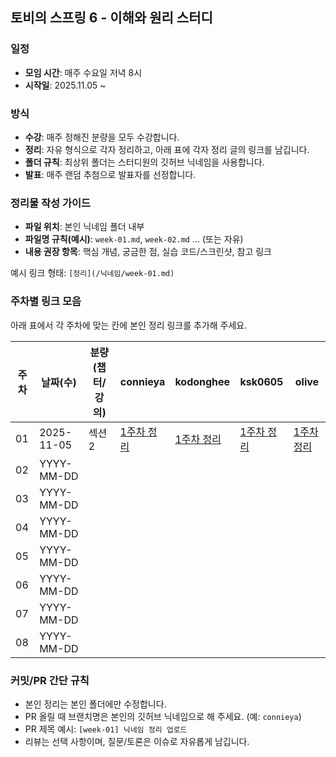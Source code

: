 ## 토비의 스프링 6 - 이해와 원리 스터디

### 일정

- **모임 시간**: 매주 수요일 저녁 8시
- **시작일**: 2025.11.05 ~

### 방식

- **수강**: 매주 정해진 분량을 모두 수강합니다.
- **정리**: 자유 형식으로 각자 정리하고, 아래 표에 각자 정리 글의 링크를 남깁니다.
- **폴더 규칙**: 최상위 폴더는 스터디원의 깃허브 닉네임을 사용합니다.
- **발표**: 매주 랜덤 추첨으로 발표자를 선정합니다.

### 정리물 작성 가이드

- **파일 위치**: 본인 닉네임 폴더 내부
- **파일명 규칙(예시)**: `week-01.md`, `week-02.md` … (또는 자유)
- **내용 권장 항목**: 핵심 개념, 궁금한 점, 실습 코드/스크린샷, 참고 링크

예시 링크 형태: `[정리](/닉네임/week-01.md)`

### 주차별 링크 모음

아래 표에서 각 주차에 맞는 칸에 본인 정리 링크를 추가해 주세요.

| 주차 | 날짜(수)   | 분량(챕터/강의) | connieya                          | kodonghee                      | ksk0605                      | olive                      |
| ---- | ---------- | --------------- | --------------------------------- |--------------------------------|------------------------------|----------------------------|
| 01   | 2025-11-05 | 섹션2           | [1주차 정리](connieya/week-01.md) | [1주차 정리](kodonghee/week-01.md) | [1주차 정리](ksk0605/week-01.md) | [1주차 정리](olive/week-01.md) |
| 02   | YYYY-MM-DD |                 |                                   |                                |                              |                            |
| 03   | YYYY-MM-DD |                 |                                   |                                |                              |                            |
| 04   | YYYY-MM-DD |                 |                                   |                                |                              |                            |
| 05   | YYYY-MM-DD |                 |                                   |                                |                              |                            |
| 06   | YYYY-MM-DD |                 |                                   |                                |                              |                            |
| 07   | YYYY-MM-DD |                 |                                   |                                |                              |                            |
| 08   | YYYY-MM-DD |                 |                                   |                                |                              |                            |

### 커밋/PR 간단 규칙

- 본인 정리는 본인 폴더에만 수정합니다.
- PR 올릴 때 브랜치명은 본인의 깃허브 닉네임으로 해 주세요. (예: `connieya`)
- PR 제목 예시: `[week-01] 닉네임 정리 업로드`
- 리뷰는 선택 사항이며, 질문/토론은 이슈로 자유롭게 남깁니다.
